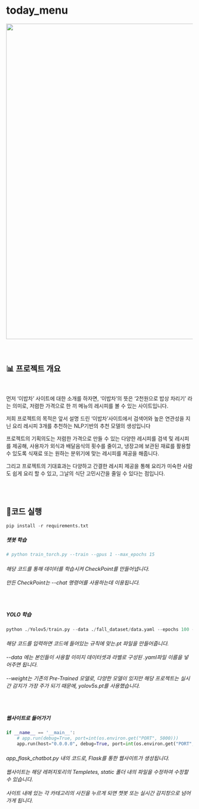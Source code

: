 # today_menu

<div align= "center">
  <img width="850" src="https://i.esdrop.com/d/f/NXl6YkfhTU/90s6GXiFPx.jpg">
</div>
<br>
<br>


<h2> 📊 프로젝트 개요 </h2>

<div align= "center">
<!--   <img width="850" src = "https://i.esdrop.com/d/f/CcSudjZ5R8/Tov2sHONfa.png"> -->
</div>
<br>

먼저 ‘이밥차’ 사이트에 대한 소개를 하자면, ‘이밥차’의 뜻은 ‘2천원으로 밥상 차리기’ 라는 의미로, 저렴한 가격으로 한 끼 메뉴의 레시피를 볼 수 있는 사이트입니다. 

저희 프로젝트의 목적은 앞서 설명 드린 ‘이밥차’사이트에서 검색어와 높은 연관성을 지닌 요리 레시피 3개를 추천하는 NLP기반의 추천 모델의 생성입니다

프로젝트의 기획의도는 저렴한 가격으로 만들 수 있는 다양한 레시피를 검색 및 레시피를 제공해, 사용자가 외식과 배달음식의 횟수를 줄이고, 냉장고에 보관된 재료를 활용할 수 있도록 식재료 또는 원하는 분위기에 맞는 레시피를 제공을 해줍니다.

그리고 프로젝트의 기대효과는 다양하고 간결한 레시피 제공을 통해 요리가 미숙한 사람도 쉽게 요리 할 수 있고, 그날의 식단 고민시간을 줄일 수 있다는 점입니다.


<br>
<br>

<h2> 🔌코드 실행 </h2>

```python
pip install -r requirements.txt
```

<h5> 챗봇 학습 </h5>

```python
# python train_torch.py --train --gpus 1 --max_epochs 15
```
<h6> 해당 코드를 통해 데이터를 학습시켜 CheckPoint를 만들어냅니다.<br><br>
     만든 CheckPoint는 --chat 명령어를 사용하는데 이용됩니다. <br><br><br>
</h6> 

<h5> YOLO 학습 </h5>

```python
python ./Yolov5/train.py --data ./fall_dataset/data.yaml --epochs 100 --weights ./yolov5s.pt --batch-size 64 --img 640
```

<h6> 해당 코드를 입력하면 코드에 들어있는 규칙에 맞는.pt 파일을 만들어줍니다.<br><br>
     --data 에는 본인들이 사용할 이미지 데이터셋과 라벨로 구성된 .yaml파일 이름을 넣어주면 됩니다. <br><br>
     --weight는 기존의 Pre-Trained 모델로, 다양한 모델이 있지만 해당 프로젝트는 실시간 감지가 가장 주가 되기 때문에, yolov5s.pt를 사용했습니다.<br><br><br>
</h6>
     
     

<h5> 웹사이트로 들어가기 </h5>



```python
if __name__ == '__main__':
    # app.run(debug=True, port=int(os.environ.get("PORT", 5000)))
    app.run(host="0.0.0.0", debug=True, port=int(os.environ.get("PORT", 5000)))
```

<h6> app_flask_chatbot.py 내의 코드로, Flask를 통한 웹사이트가 생성됩니다. <br><br>
     웹사이트는 해당 레퍼지토리의 Templetes, static 폴더 내의 파일을 수정하여 수정할 수 있습니다. <br><br>
     사이트 내에 있는 각 카테고리의 사진을 누르게 되면 챗봇 또는 실시간 감지창으로 넘어가게 됩니다. <br><br><br>
</h6>
